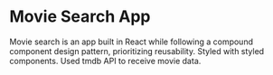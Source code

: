 # Movie Search App

Movie search is an app built in React while following a compound component design pattern, prioritizing reusability. Styled with styled components. Used tmdb API to receive movie data.
